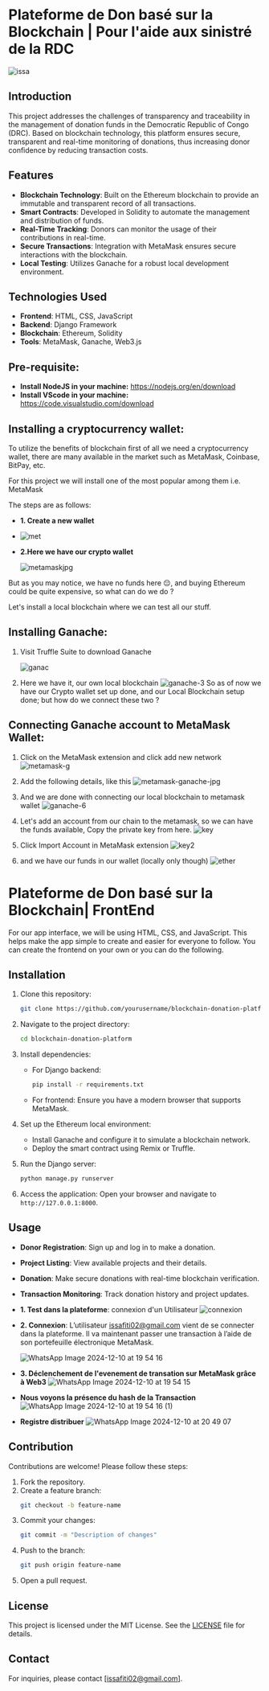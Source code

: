 # Plateforme de Don basé sur la Blockchain | Pour l'aide aux sinistré de la RDC
![issa](https://github.com/user-attachments/assets/ef1b1a44-6e6f-465e-9f8a-ffe99278fdfa)

## Introduction
This project addresses the challenges of transparency and traceability in the management of donation funds in the Democratic Republic of Congo (DRC).
Based on blockchain technology, this platform ensures secure, transparent and real-time monitoring of donations, thus increasing donor confidence by reducing transaction costs.

## Features
- **Blockchain Technology**: Built on the Ethereum blockchain to provide an immutable and transparent record of all transactions.
- **Smart Contracts**: Developed in Solidity to automate the management and distribution of funds.
- **Real-Time Tracking**: Donors can monitor the usage of their contributions in real-time.
- **Secure Transactions**: Integration with MetaMask ensures secure interactions with the blockchain.
- **Local Testing**: Utilizes Ganache for a robust local development environment.

## Technologies Used
- **Frontend**: HTML, CSS, JavaScript
- **Backend**: Django Framework
- **Blockchain**: Ethereum, Solidity
- **Tools**: MetaMask, Ganache, Web3.js
## Pre-requisite:
- **Install NodeJS in your machine:** https://nodejs.org/en/download
- **Install VScode in your machine:** https://code.visualstudio.com/download

## Installing a cryptocurrency wallet:
To utilize the benefits of blockchain first of all we need a cryptocurrency wallet, there are many available in the market such as MetaMask, Coinbase, BitPay, etc.

For this project we will install one of the most popular among them i.e. MetaMask

The steps are as follows:

- **1. Create a new wallet**
- 
  ![met](https://github.com/user-attachments/assets/7e176a40-b9c0-4d57-98a0-ba6c690eb1cd)

- **2.Here we have our crypto wallet**
  
  ![metamaskjpg](https://github.com/user-attachments/assets/e885edc0-bab5-4c4d-8f89-42bdcb1bad46)
  
But as you may notice, we have no funds here 😔, and buying Ethereum could be quite expensive, so what can do we do ?

Let's install a local blockchain where we can test all our stuff.

## Installing Ganache:

1. Visit Truffle Suite to download Ganache

   ![ganac](https://github.com/user-attachments/assets/d02243dd-4fbf-4b06-a478-86c37bbf89d8)
   
2. Here we have it, our own local blockchain
   ![ganache-3](https://github.com/user-attachments/assets/3bd28bdd-d8d8-45e3-af8b-5fa4842c4f5d)
So as of now we have our Crypto wallet set up done, and our Local Blockchain setup done; but how do we connect these two ?

## Connecting Ganache account to MetaMask Wallet:

1. Click on the MetaMask extension and click add new network
   ![metamask-g](https://github.com/user-attachments/assets/2530c110-a4d8-4b84-899a-1ac0bdfd3a2f)
   
2. Add the following details, like this
   ![metamask-ganache-jpg](https://github.com/user-attachments/assets/2ac5053f-ab00-43b1-865b-50fbc8ec1aed)
   
3. And we are done with connecting our local blockchain to metamask wallet
   ![ganache-6](https://github.com/user-attachments/assets/486097b8-9167-40f8-a4b0-0ea86bb2f24b)
   
4. Let's add an account from our chain to the metamask, so we can have the funds available, Copy the private key from here.
   ![key](https://github.com/user-attachments/assets/8a1b3ba7-fea3-42e4-be8d-1ba7d6c5c97f)
   
5. Click Import Account in MetaMask extension
![key2](https://github.com/user-attachments/assets/7cbc88c8-95e4-43c3-9324-902d12870d48)

6. and we have our funds in our wallet (locally only though)
   ![ether](https://github.com/user-attachments/assets/8d8c2705-f165-4570-b701-502a84c3b818)

# Plateforme de Don basé sur la Blockchain| FrontEnd
For our app interface, we will be using HTML, CSS, and JavaScript. This helps make the app simple to create and easier for everyone to follow.
You can create the frontend on your own or you can do the following.

## Installation
1. Clone this repository:
   ```bash
   git clone https://github.com/yourusername/blockchain-donation-platform.git
   ```
2. Navigate to the project directory:
   ```bash
   cd blockchain-donation-platform
   ```
3. Install dependencies:
   - For Django backend:
     ```bash
     pip install -r requirements.txt
     ```
   - For frontend:
     Ensure you have a modern browser that supports MetaMask.

4. Set up the Ethereum local environment:
   - Install Ganache and configure it to simulate a blockchain network.
   - Deploy the smart contract using Remix or Truffle.

5. Run the Django server:
   ```bash
   python manage.py runserver
   ```
6. Access the application:
   Open your browser and navigate to `http://127.0.0.1:8000`.

## Usage
- **Donor Registration**: Sign up and log in to make a donation.
- **Project Listing**: View available projects and their details.
- **Donation**: Make secure donations with real-time blockchain verification.
- **Transaction Monitoring**: Track donation history and project updates.

- **1. Test dans la plateforme**: connexion d'un Utilisateur
  ![connexion](https://github.com/user-attachments/assets/c7d26d5d-ca49-40b4-8ea6-dbbe0d76d9d0)
  
- **2. Connexion**: L’utilisateur issafiti02@gmail.com vient de se connecter dans la plateforme. Il va maintenant passer
une transaction à l’aide de son portefeuille électronique MetaMask.

  ![WhatsApp Image 2024-12-10 at 19 54 16](https://github.com/user-attachments/assets/c5687b44-efb7-452a-9d13-124bbf8a38d5)
  
- **3. Déclenchement de l'evenement de transation sur MetaMask grâce à Web3**
![WhatsApp Image 2024-12-10 at 19 54 15](https://github.com/user-attachments/assets/7cbfa4cb-e384-4f36-b78a-59d06460db3b)

- **Nous voyons la présence du hash de la Transaction**
  ![WhatsApp Image 2024-12-10 at 19 54 16 (1)](https://github.com/user-attachments/assets/9a9206fe-471a-49bd-9f2b-3e058535bb4c)
  
- **Registre distribuer**
  ![WhatsApp Image 2024-12-10 at 20 49 07](https://github.com/user-attachments/assets/53b92eff-5b81-4e7f-b6ff-e72c7f9b33c6)

## Contribution
Contributions are welcome! Please follow these steps:
1. Fork the repository.
2. Create a feature branch:
   ```bash
   git checkout -b feature-name
   ```
3. Commit your changes:
   ```bash
   git commit -m "Description of changes"
   ```
4. Push to the branch:
   ```bash
   git push origin feature-name
   ```
5. Open a pull request.

## License
This project is licensed under the MIT License. See the [LICENSE](LICENSE) file for details.

## Contact
For inquiries, please contact [issafiti02@gmail.com].




